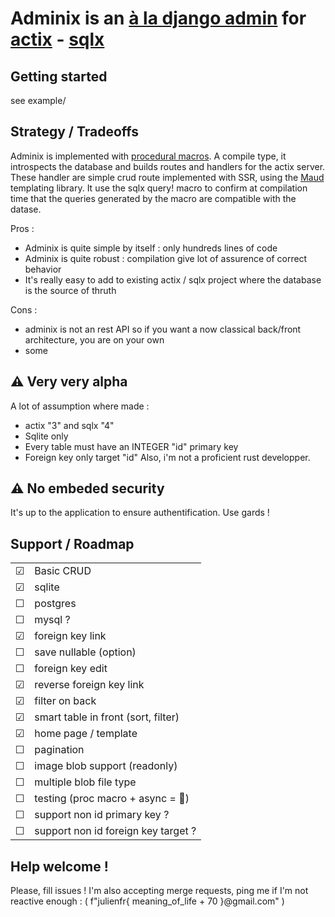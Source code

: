 

# Adminix is an [à la django admin](https://docs.djangoproject.com/en/4.0/ref/contrib/admin/#) for [actix](https://actix.rs/) - [sqlx](https://github.com/launchbadge/sqlx)


## Getting started

see example/


## Strategy / Tradeoffs

Adminix is implemented with [procedural macros](https://doc.rust-lang.org/reference/procedural-macros.html). A compile type, it introspects the database and builds routes and handlers for the actix server. These handler are simple crud route implemented with SSR, using the [Maud](https://maud.lambda.xyz/) templating library. It use the sqlx query! macro to confirm at compilation time that the queries generated by the macro are compatible with the datase.

Pros : 
- Adminix is quite simple by itself : only hundreds lines of code
- Adminix is quite robust : compilation give lot of assurence of correct behavior
- It's really easy to add to existing actix / sqlx project where the database is the source of thruth

Cons :
- adminix is not an rest API so if you want a now classical back/front architecture, you are on your own
- some


## ⚠ Very very alpha

A lot of assumption where made :
- actix "3" and sqlx "4"
- Sqlite only
- Every table must have an INTEGER "id" primary key
- Foreign key only target "id"
Also, i'm not a proficient rust developper.

## ⚠ No embeded security

It's up to the application to ensure authentification. Use gards !

## Support / Roadmap

| | |
:---:| ---
|☑|Basic CRUD
|☑|sqlite
|☐|postgres
|☐|mysql ?
|☑|foreign key link
|☐|save nullable (option)
|☐|foreign key edit
|☑|reverse foreign key link
|☑|filter on back
|☑|smart table in front (sort, filter)
|☑|home page / template
|☐|pagination
|☐|image blob support (readonly)
|☐|multiple blob file type
|☐|testing (proc macro + async = 🤔)
|☐|support non id primary key ?
|☐|support non id foreign key target ?

## Help welcome !

Please, fill issues !
I'm also accepting merge requests, ping me if I'm not reactive enough : ( f"julienfr{ meaning_of_life + 70 }@gmail.com" )